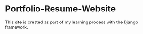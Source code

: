 # Portfolio-Resume-Website
This site is created as part of my learning process with the Django framework.
